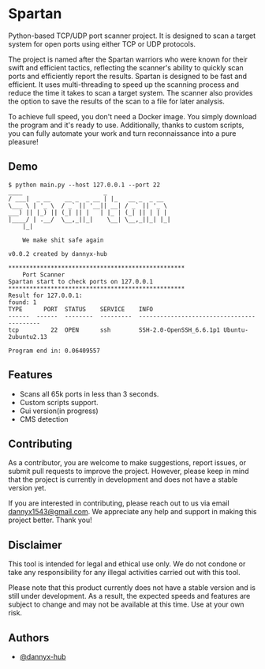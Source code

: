 
# Spartan

Python-based TCP/UDP port scanner project. It is designed to scan a target system for open ports using either TCP or UDP protocols. 

The project is named after the Spartan warriors who were known for their swift and efficient tactics, reflecting the scanner's ability to quickly scan ports and efficiently report the results.
Spartan is designed to be fast and efficient. It uses multi-threading to speed up the scanning process and reduce the time it takes to scan a target system. The scanner also provides the option to save the results of the scan to a file for later analysis.

To achieve full speed, you don't need a Docker image. You simply download the program and it's ready to use.
Additionally, thanks to custom scripts, you can fully automate your work and turn reconnaissance into a pure pleasure!

## Demo




    $ python main.py --host 127.0.0.1 --port 22
    ____                       _                 
    / ___|  _ __    __ _  _ __ | |_   __ _  _ __  
    \___ \ | '_ \  / _` || '__|| __| / _` || '_ \ 
    ___) || |_) || (_| || |   | |_ | (_| || | | |
    |____/ | .__/  \__,_||_|    \__| \__,_||_| |_|
        |_|                                    

        We make shit safe again 

    v0.0.2 created by dannyx-hub

    **************************************************
        Port Scanner 
    Spartan start to check ports on 127.0.0.1
    **************************************************
    Result for 127.0.0.1:
    found: 1
    TYPE      PORT  STATUS    SERVICE    INFO
    ------  ------  --------  ---------  ------------------------------------------
    tcp         22  OPEN      ssh        SSH-2.0-OpenSSH_6.6.1p1 Ubuntu-2ubuntu2.13

    Program end in: 0.06409557

## Features

- Scans all 65k ports in less than 3 seconds.
- Custom scripts support.
- Gui version(in progress)
- CMS detection


## Contributing

As a contributor, you are welcome to make suggestions, report issues, or submit pull requests to improve the project. However, please keep in mind that the project is currently in development and does not have a stable version yet.

If you are interested in contributing, please reach out to us via email dannyx1543@gmail.com. We appreciate any help and support in making this project better. Thank you!


## Disclaimer

This tool is intended for legal and ethical use only. We do not condone or take any responsibility for any illegal activities carried out with this tool.

Please note that this product currently does not have a stable version and is still under development. As a result, the expected speeds and features are subject to change and may not be available at this time. Use at your own risk.

## Authors

- [@dannyx-hub](https://www.github.com/dannyx-hub)

